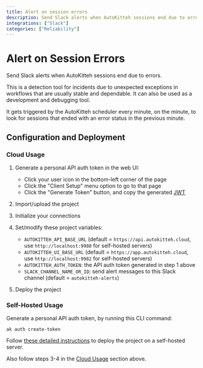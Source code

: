 ```yaml
---
title: Alert on session errors
description: Send Slack alerts when AutoKitteh sessions end due to errors
integrations: ["Slack"]
categories: ["Reliability"]
---
```


# Alert on Session Errors

Send Slack alerts when AutoKitteh sessions end due to errors.

This is a detection tool for incidents due to unexpected exceptions
in workflows that are usually stable and dependable. It can also be
used as a development and debugging tool.

It gets triggered by the AutoKitteh scheduler every minute, on the minute,
to look for sessions that ended with an error status in the previous minute.

## Configuration and Deployment

### Cloud Usage

1. Generate a personal API auth token in the web UI:

   - Click your user icon in the bottom-left corner of the page
   - Click the "Client Setup" menu option to go to that page
   - Click the "Generate Token" button, and copy the generated
     [JWT](https://jwt.io/)

2. Import/upload the project
3. Initialize your connections
4. Set/modify these project variables:

   - `AUTOKITTEH_API_BASE_URL` (default = `https://api.autokitteh.cloud`,
     use `http://localhost:9980` for self-hosted servers)
   - `AUTOKITTEH_UI_BASE_URL` (default = `https://app.autokitteh.cloud`,
     use `http://localhost:9982` for self-hosted servers)
   - `AUTOKITTEH_AUTH_TOKEN`: the API auth token generated in step 1 above
   - `SLACK_CHANNEL_NAME_OR_ID`: send alert messages to this Slack channel
     (default = `autokitteh-alerts`)

5. Deploy the project

### Self-Hosted Usage

Generate a personal API auth token, by running this CLI command:

```shell
ak auth create-token
```

Follow [these detailed instructions](https://docs.autokitteh.com/get_started/deployment)
to deploy the project on a self-hosted server.

Also follow steps 3-4 in the [Cloud Usage](#cloud-usage) section above.
